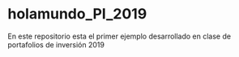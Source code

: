 # holamundo_PI_2019
En este repositorio esta el primer ejemplo desarrollado en clase de portafolios de inversión 2019
